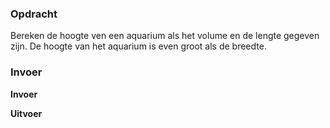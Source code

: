 ### Opdracht

Bereken de hoogte ven een aquarium als het volume en de lengte gegeven zijn. De hoogte van het aquarium is even groot als de breedte.

### Invoer


**Invoer**


**Uitvoer**

    
